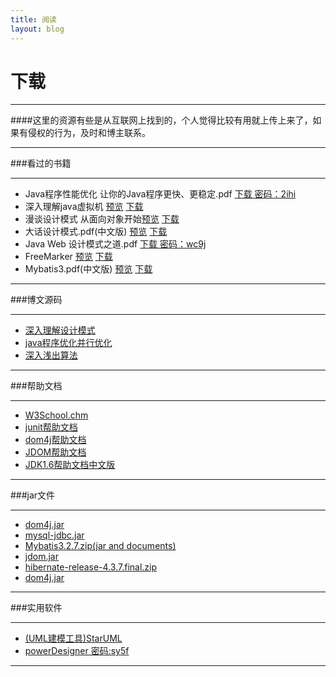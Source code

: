 ```yaml
---
title: 阅读
layout: blog
---
```

<link rel="stylesheet" href="/res/css/page.css">
<h1 class="category">下载</h1>

------------------

####这里的资源有些是从互联网上找到的，个人觉得比较有用就上传上来了，如果有侵权的行为，及时和博主联系。

------------------

###看过的书籍

-----------------------

* Java程序性能优化  让你的Java程序更快、更稳定.pdf [下载 密码：2ihi](http://pan.baidu.com/s/1kTrAN4b)
* 深入理解java虚拟机 [预览](/resource/深入理解Java虚拟机.pdf) [下载](/resource/深入理解Java虚拟机.zip)
* 漫谈设计模式 从面向对象开始[预览](/resource/漫谈设计模式.pdf) [下载](/resource/漫谈设计模式.zip)
* 大话设计模式.pdf(中文版) [预览](/resource/大话设计模式.pdf) [下载](/resource/大话设计模式.zip)
* Java Web 设计模式之道.pdf [下载 密码：wc9j](http://pan.baidu.com/s/1pJ3EaVp)
* FreeMarker [预览](/resource/FreeMarker.pdf) [下载](/resource/FreeMarker.zip)
* Mybatis3.pdf(中文版) [预览](/resource/Mybatis3.pdf) [下载](/resource/Mybatis中文.zip)

------------------------
 
###博文源码

--------------

* [深入理解设计模式](https://github.com/shxz130/Design-patterns)
* [java程序优化并行优化](https://github.com/shxz130/concurrent_optimization)
* [深入浅出算法](https://github.com/shxz130/Algorithm)

---------------

###帮助文档

-------------------

* [W3School.chm](/resource/W3School.chm)
* [junit帮助文档](/resource/Junit3.8.1.chm) 
* [dom4j帮助文档](/resource/dom4j.chm)
* [JDOM帮助文档](/resource/jdom.chm)
* [JDK1.6帮助文档中文版](/resource/JDK1.6.CHM)

------------------------

###jar文件

------------------------

* [dom4j.jar](/resource/dom4j-1.6.1.jar)
* [mysql-jdbc.jar](/resource/mysql-jdbc.jar)
* [Mybatis3.2.7.zip(jar and documents)](/resource/Mybatis3.zip)
* [jdom.jar](/resource/jdom.jar)
* [hibernate-release-4.3.7.final.zip](/resource/hibernate-release-4.3.7.Final.zip)
* [dom4j.jar](/resource/sqljdbc4.jar)

-------------------------

###实用软件

-------------------------

* [(UML建模工具)StarUML](/resource/StarUML.zip)
* [powerDesigner 密码:sy5f](http://pan.baidu.com/s/1bnkz8wn)

-----------------------
